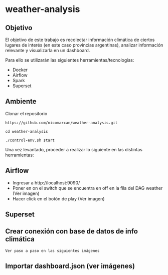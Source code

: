 # weather-analysis

## Objetivo

El objetivo de este trabajo es recolectar información climática de ciertos lugares de interés (en este caso provincias argentinas), 
analizar información relevante y visualizarla en un dashboard.

Para ello se utilizarán las siguientes herramientas/tecnologías:
- Docker
- Airflow
- Spark
- Superset


## Ambiente

Clonar el repositorio

```shell
https://github.com/nicomarcan/weather-analysis.git

cd weather-analysis

./control-env.sh start
```
Una vez levantado, proceder a realizar lo siguiente en las distintas herramientas:

## Airflow

- Ingresar a http://localhost:9090/ 
- Poner en on el switch que se encuentra en off en la fila del DAG weather (Ver imagen)
- Hacer click en el botón de play (Ver imagen)






## Superset



## Crear conexión con base de datos de info climática

~~~
Ver paso a paso en las siguientes imágenes
~~~

## Importar dashboard.json (ver imágenes)



